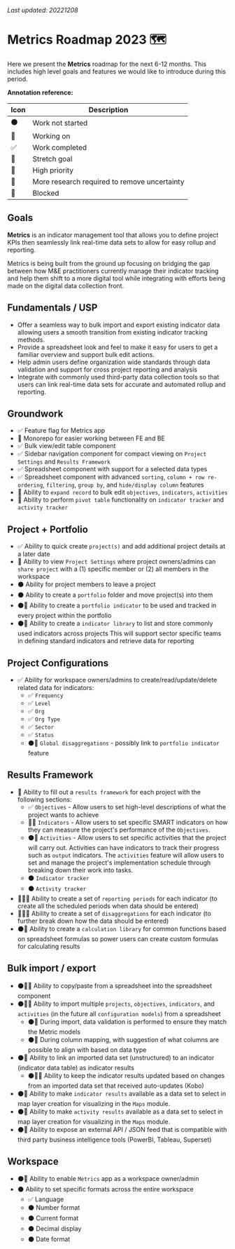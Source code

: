 _Last updated: 20221208_

# Metrics Roadmap 2023 🗺️

Here we present the **Metrics** roadmap for the next 6-12 months. This includes high level goals and features we would like to introduce during this period.

**Annotation reference:**

|Icon|Description|
|--|--|
|⚫️|Work not started|
|🏃|Working on|
|✅|Work completed|
|🚀|Stretch goal|
|🌲|High priority|
|🔵|More research required to remove uncertainty|
|🔴|Blocked|

## Goals

**Metrics** is an indicator management tool that allows you to define project KPIs then seamlessly link real-time data sets to allow for easy rollup and reporting.

Metrics is being built from the ground up focusing on bridging the gap between how M&E practitioners currently manage their indicator tracking and help them shift to a more digital tool while integrating with efforts being made on the digital data collection front.

## Fundamentals / USP

- Offer a seamless way to bulk import and export existing indicator data allowing users a smooth transition from existing indicator tracking methods.
- Provide a spreadsheet look and feel to make it easy for users to get a familiar overview and support bulk edit actions.
- Help admin users define organization wide standards through data validation and support for cross project reporting and analysis
- Integrate with commonly used third-party data collection tools so that users can link real-time data sets for accurate and automated rollup and reporting.

## Groundwork

- ✅ Feature flag for Metrics app
- 🏃 Monorepo for easier working between FE and BE
- ✅ Bulk view/edit table component
- ✅ Sidebar navigation component for compact viewing on `Project Settings` and `Results Framework`
- ✅ Spreadsheet component with support for a selected data types
- ✅ Spreadsheet component with advanced `sorting`, `column + row re-ordering`, `filtering`, `group by`, and `hide/display column` features
- 🏃 Ability to `expand record` to bulk edit `objectives`, `indicators`, `activities`
- 🔵 Ability to perform `pivot table` functionality on `indicator tracker` and `activity tracker`

## Project + Portfolio

- ✅ Ability to quick create `project(s)` and add additional project details at a later date
- 🏃 Ability to view `Project Settings` where project owners/admins can `share project` with a (1) specific member or (2) all members in the workspace
- ⚫️ Ability for project members to leave a project
- ⚫️ Ability to create a `portfolio` folder and move project(s) into them
- ⚫️🚀 Ability to create a `portfolio indicator` to be used and tracked in every project within the portfolio
- ⚫️🚀 Ability to create a `indicator library` to list and store commonly used indicators across projects This will support sector specific teams in defining standard indicators and retrieve data for reporting

## Project Configurations

- ✅ Ability for workspace owners/admins to create/read/update/delete related data for indicators:
  - ✅ `Frequency`
  - ✅ `Level`
  - ✅ `Org`
  - ✅ `Org Type`
  - ✅ `Sector`
  - ✅ `Status`
  - ⚫️🚀 `Global disaggregations` - possibly link to `portfolio indicator` feature

## Results Framework

- 🏃 Ability to fill out a `results framework` for each project with the following sections:
  - ✅ `Objectives` - Allow users to set high-level descriptions of what the project wants to achieve
  - 🏃🌲 `Indicators` - Allow users to set specific SMART indicators on how they can measure the project's performance of the `Objectives`.
  - ⚫️🚀 `Activities` - Allow users to set specific activities that the project will carry out. Activities can have indicators to track their progress such as `output` indicators. The `activities` feature will allow users to set and manage the project's implementation schedule through breaking down their work into tasks.
  - ⚫️ `Indicator tracker`
  - ⚫️ `Activity tracker`
- 🏃🌲🔵 Ability to create a set of `reporting periods` for each indicator (to create all the scheduled periods when data should be entered)
- 🏃🌲🔵 Ability to create a set of `disaggregations` for each indicator (to further break down how the data should be entered)
- ⚫️🚀 Ability to create a `calculation library` for common functions based on spreadsheet formulas so power users can create custom formulas for calculating results

## Bulk import / export

- ⚫️🌲🔵 Ability to copy/paste from a spreadsheet into the spreadsheet component
- ⚫️🚀🔵 Ability to import multiple `projects`, `objectives`, `indicators`, and `activities` (in the future all `configuration models`) from a spreadsheet
  - ⚫️🌲 During import, data validation is performed to ensure they match the Metric models
  - ⚫️🚀 During column mapping, with suggestion of what columns are possible to align with based on data type
- ⚫️🌲 Ability to link an imported data set (unstructured) to an indicator (indicator data table) as indicator results
  - ⚫️🌲🔵 Ability to keep the indicator results updated based on changes from an imported data set that received auto-updates (Kobo)
- ⚫️🌲 Ability to make `indicator results` available as a data set to select in map layer creation for visualizing in the `Maps` module.
- ⚫️🚀 Ability to make `activity results` available as a data set to select in map layer creation for visualizing in the `Maps` module.
- ⚫️🚀 Ability to expose an external API / JSON feed that is compatible with third party business intelligence tools (PowerBI, Tableau, Superset)

## Workspace

- ⚫️🌲 Ability to enable `Metrics` app as a workspace owner/admin
- ⚫️ Ability to set specific formats across the entire workspace
  - ✅ Language
  - ⚫️ Number format
  - ⚫️ Current format
  - ⚫️ Decimal display
  - ⚫️ Date format
